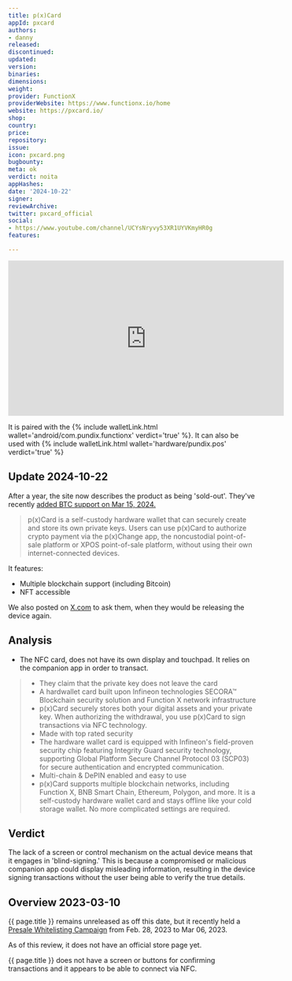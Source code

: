 ```yaml
---
title: p(x)Card
appId: pxcard
authors:
- danny
released: 
discontinued: 
updated: 
version: 
binaries: 
dimensions: 
weight: 
provider: FunctionX
providerWebsite: https://www.functionx.io/home
website: https://pxcard.io/
shop: 
country: 
price: 
repository: 
issue: 
icon: pxcard.png
bugbounty: 
meta: ok
verdict: noita
appHashes: 
date: '2024-10-22'
signer: 
reviewArchive: 
twitter: pxcard_official
social:
- https://www.youtube.com/channel/UCYsNryvy53XR1UYVKmyHR0g
features: 

---
```


<iframe width="560" height="315" src="https://www.youtube.com/embed/tlhId-1wjIQ?si=tOTnn5MWJzvMMX6q" title="YouTube video player" frameborder="0" allow="accelerometer; autoplay; clipboard-write; encrypted-media; gyroscope; picture-in-picture; web-share" referrerpolicy="strict-origin-when-cross-origin" allowfullscreen></iframe>

It is paired with the {% include walletLink.html wallet='android/com.pundix.functionx' verdict='true' %}.
It can also be used with {% include walletLink.html wallet='hardware/pundix.pos' verdict='true' %}

## Update 2024-10-22

After a year, the site now describes the product as being 'sold-out'. 
They've recently [added BTC support on Mar 15, 2024.](https://youtu.be/5knLnBCRsVM?si=0BAH6X1bJhl4I_Mf)

> p(x)Card is a self-custody hardware wallet that can securely create and store its own private keys. Users can use p(x)Card to authorize crypto payment via the p(x)Change app, the noncustodial point-of- sale platform or XPOS point-of-sale platform, without using their own internet-connected devices.

It features:

- Multiple blockchain support (including Bitcoin)
- NFT accessible

We also posted on [X.com](https://x.com/dannybuntu/status/1848570049944269247) to ask them, when they would be releasing the device again.

## Analysis

- The NFC card, does not have its own display and touchpad. It relies on the companion app in order to transact. 
> - They claim that the private key does not leave the card
> - A hardwallet card built upon Infineon technologies SECORA™ Blockchain security solution and Function X network infrastructure
> - p(x)Card securely stores both your digital assets and your private key. When authorizing the withdrawal, you use p(x)Card to sign transactions via NFC technology.
> - Made with top rated security
> - The hardware wallet card is equipped with Infineon's field-proven security chip featuring Integrity Guard security technology, supporting Global Platform Secure Channel Protocol 03 (SCP03) for secure authentication and encrypted communication.
> - Multi-chain & DePIN enabled and easy to use
> - p(x)Card supports multiple blockchain networks, including Function X, BNB Smart Chain, Ethereum, Polygon, and more. It is a self-custody hardware wallet card and stays offline like your cold storage wallet. No more complicated settings are required.

## Verdict

The lack of a screen or control mechanism on the actual device means that it engages in 'blind-signing.' This is because a compromised or malicious companion app could display misleading information, resulting in the device signing transactions without the user being able to verify the true details.

## Overview 2023-03-10

{{ page.title }} remains unreleased as off this date, but it recently held a [Presale Whitelisting Campaign](https://gleam.io/NuMHV/pxcard-presale-whitelisting-campaign-30-off-with-pundixfx) from Feb. 28, 2023 to Mar 06, 2023.

As of this review, it does not have an official store page yet.

{{ page.title }} does not have a screen or buttons for confirming transactions and it appears to be able to connect via NFC. 


